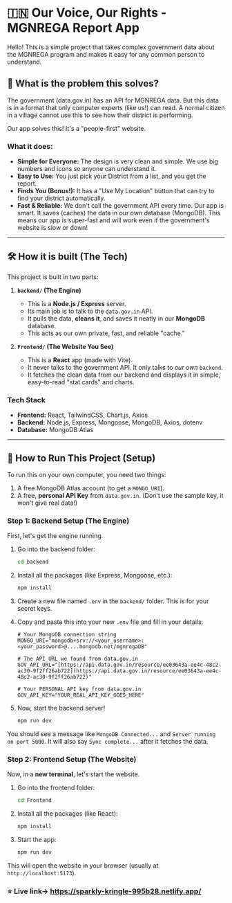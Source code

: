# 🇮🇳 Our Voice, Our Rights - MGNREGA Report App

Hello! This is a simple project that takes complex government data about the MGNREGA program and makes it easy for any common person to understand.

## 🤔 What is the problem this solves?

The government (data.gov.in) has an API for MGNREGA data. But this data is in a format that only computer experts (like us!) can read. A normal citizen in a village cannot use this to see how their district is performing.

Our app solves this! It's a "people-first" website.

### What it does:
* **Simple for Everyone:** The design is very clean and simple. We use big numbers and icons so anyone can understand it.
* **Easy to Use:** You just pick your District from a list, and you get the report.
* **Finds You (Bonus!):** It has a "Use My Location" button that can try to find your district automatically.
* **Fast & Reliable:** We don't call the government API every time. Our app is smart. It saves (caches) the data in our own database (MongoDB). This means our app is super-fast and will work even if the government's website is slow or down!

---

## 🛠️ How it is built (The Tech)

This project is built in two parts:

1.  **`backend/` (The Engine)**
    * This is a **Node.js / Express** server.
    * Its main job is to talk to the `data.gov.in` API.
    * It pulls the data, **cleans it**, and saves it neatly in our **MongoDB** database.
    * This acts as our own private, fast, and reliable "cache."

2.  **`Frontend/` (The Website You See)**
    * This is a **React** app (made with Vite).
    * It never talks to the government API. It only talks to *our own* `backend`.
    * It fetches the clean data from our backend and displays it in simple, easy-to-read "stat cards" and charts.

### Tech Stack
* **Frontend:** React, TailwindCSS, Chart.js, Axios
* **Backend:** Node.js, Express, Mongoose, MongoDB, Axios, dotenv
* **Database:** MongoDB Atlas

---

## 🚀 How to Run This Project (Setup)

To run this on your own computer, you need two things:
1.  A free MongoDB Atlas account (to get a `MONGO_URI`).
2.  A free, **personal API Key** from `data.gov.in`. (Don't use the sample key, it won't give real data!)

### Step 1: Backend Setup (The Engine)

First, let's get the engine running.

1.  Go into the backend folder:
    ```bash
    cd backend
    ```
2.  Install all the packages (like Express, Mongoose, etc.):
    ```bash
    npm install
    ```
3.  Create a new file named `.env` in the `backend/` folder. This is for your secret keys.
4.  Copy and paste this into your new `.env` file and fill in your details:

    ```text
    # Your MongoDB connection string
    MONGO_URI="mongodb+srv://<your_username>:<your_password>@....mongodb.net/mgnregaDB"

    # The API URL we found from data.gov.in
    GOV_API_URL="[https://api.data.gov.in/resource/ee03643a-ee4c-48c2-ac30-9f2ff26ab722](https://api.data.gov.in/resource/ee03643a-ee4c-48c2-ac30-9f2ff26ab722)"

    # Your PERSONAL API key from data.gov.in
    GOV_API_KEY="YOUR_REAL_API_KEY_GOES_HERE"
    ```

5.  Now, start the backend server!
    ```bash
    npm run dev
    ```

You should see a message like `MongoDB Connected...` and `Server running on port 5000`. It will also say `Sync complete...` after it fetches the data.

### Step 2: Frontend Setup (The Website)

Now, in a **new terminal**, let's start the website.

1.  Go into the frontend folder:
    ```bash
    cd Frontend
    ```
2.  Install all the packages (like React):
    ```bash
    npm install
    ```
3.  Start the app:
    ```bash
    npm run dev
    ```

This will open the website in your browser (usually at `http://localhost:5173`).

### ⭐ Live link-> https://sparkly-kringle-995b28.netlify.app/
